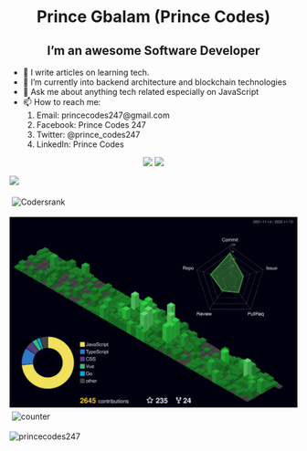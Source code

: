 <h1 align="center">Prince Gbalam (Prince Codes)</h1>
<h2 align="center"><b>I’m an awesome Software Developer</b></h2>
<ul>
  <li>🔭 I write articles on learning tech.</li>
  <li>📖 I’m currently into backend architecture and blockchain technologies</li>
  <li>💬 Ask me about anything tech related especially on JavaScript</li>
  <li>
    📫 How to reach me: 
    <ol>
      <li>Email: princecodes247@gmail.com</li>
      <li>Facebook: Prince Codes 247</li>
      <li>Twitter: @prince_codes247</li>
      <li>LinkedIn: Prince Codes</li>
    </ol>
  </li>
</ul>


<p align="center"><img src="https://github-readme-stats.vercel.app/api/?username=princecodes247&count_private=true&theme=tokyonight&showicons=true"/>
<img src="https://github-readme-streak-stats.herokuapp.com/?user=princecodes247&theme=dark"/>
</p>

![](https://komarev.com/ghpvc/?username=princecodes247&color=green)

<img src="https://cr-ss-service.azurewebsites.net/api/ScreenShot?widget=summary&username=princecodes247&badges=2&show-avatar=false&style=--header-bg-color:%23000;--border-radius:10px" alt="Codersrank" height="40" style="vertical-align:top; margin:4px">

![](./profile-3d-contrib/profile-night-green.svg)
<img src="https://hits.seeyoufarm.com/api/count/incr/badge.svg?url=https%3A%2F%2Fgithub.com%2F{princecodes247}1212%2Fhit-counter" alt="counter" style="vertical-align:top; margin:4px">


<p align="left"> <img src="https://komarev.com/ghpvc/?username=princecodes247&label=Profile%20views&color=0e75b6&style=flat" alt="princecodes247" /> </p>


